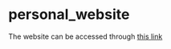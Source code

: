 # personal_website

The website can be accessed through [this link](https://daniel8691.github.io/personal_website/)
